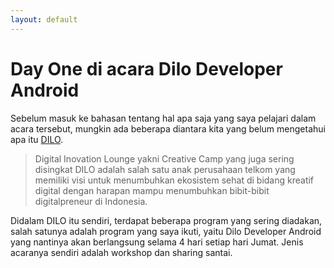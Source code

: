 ```yaml
---
layout: default
---
```


# Day One di acara Dilo Developer Android

Sebelum masuk ke bahasan tentang hal apa saja yang saya pelajari dalam acara tersebut, mungkin ada beberapa diantara kita yang belum mengetahui apa itu [DILO](http://dilo.id). 

> Digital Inovation Lounge yakni Creative Camp yang juga sering disingkat DILO adalah salah satu anak perusahaan telkom yang memiliki visi untuk menumbuhkan ekosistem sehat di bidang kreatif digital dengan harapan mampu menumbuhkan bibit-bibit digitalpreneur di Indonesia. 

Didalam DILO itu sendiri, terdapat beberapa program yang sering diadakan, salah satunya adalah program yang saya ikuti, yaitu Dilo Developer Android yang nantinya akan berlangsung selama 4 hari setiap hari Jumat. Jenis acaranya sendiri adalah workshop dan sharing santai.






